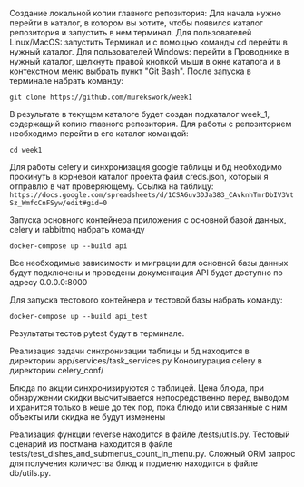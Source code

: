 Создание локальной копии главного репозитория:
Для начала нужно перейти в каталог, в котором вы хотите, чтобы появился каталог репозитория
и запустить в нем терминал. Для пользователей Linux/MacOS: запустить Терминал и с помощью команды
cd перейти в нужный каталог. Для пользователей Windows: перейти в Проводнике в нужный каталог,
щелкнуть правой кнопкой мыши в окне каталога и в контекстном меню выбрать пункт "Git Bash".
После запуска в терминале набрать команду:
```
git clone https://github.com/murekswork/week1
```
В результате в текущем каталоге будет создан подкаталог week_1, содержащий копию главного репозитория.
Для работы с репозиторием необходимо перейти в его каталог командой:
```
cd week1
```
Для работы celery и синхронизация google таблицы и бд необходимо прокинуть в корневой каталог проекта файл creds.json,
который я отправлю в чат проверяющему. Ссылка на таблицу:
```https://docs.google.com/spreadsheets/d/1CSA6uv3DJa383_CAvknhTmrDbIV3VtSz_WmfcCnFSyw/edit#gid=0```

Запуска основного контейнера приложения с основной базой данных, celery и rabbitmq набрать команду
```
docker-compose up --build api
```
Все необходимые зависимости и миграции для основной базы данных будут подключены и проведены документация
API будет доступно по адресу 0.0.0.0:8000

Для запуска тестового контейнера и тестовой базы набрать команду:
```
docker-compose up --build api_test
```
Результаты тестов pytest будут в терминале.

Реализация задачи синхронизации таблицы и бд находится в директории app/services/task_services.py
Конфигурация celery в директории celery_conf/

Блюда по акции синхронизируются с таблицей. Цена блюда, при обнаружении скидки высчитывается непосредственно перед 
выводом и хранится только в кеше до тех пор, пока блюдо или связанные с ним объекты или скидка не будут изменены 


Реализация функции reverse находится в файле /tests/utils.py.
Тестовый сценарий из постмана находится в файле tests/test_dishes_and_submenus_count_in_menu.py.
Сложный ORM запрос для получения количества блюд и подменю находится в файле db/utils.py.


